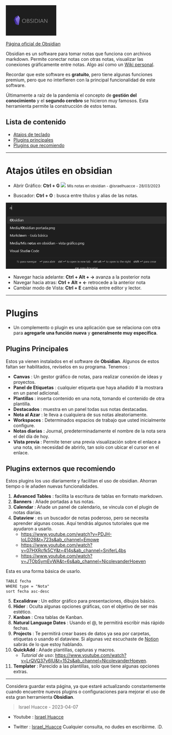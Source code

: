 <img src="Media/Obsidian portada.png" widht="95px" height="95px" alt="Portada de obsidian"> 

[Página oficial de Obsidian](https://obsidian.md/)

Obsidian es un software para tomar notas que funciona con archivos markdown. Permite conectar notas con otras notas, visualizar las conexiones gráficamente entre notas. Algo así como un [Wiki personal](https://en.wikipedia.org/wiki/Personal_wiki).

Recordar que este software es **gratuito**, pero tiene algunas funciones premium, pero que no interfieren con la principal funcionalidad de este software.

Últimamente a raíz de la pandemia el concepto de **gestión del conocimiento** y el **segundo cerebro** se hicieron muy famosos. Esta herramienta permite la construcción de estos temas.

## Lista de contenido
- [Atajos de teclado](#atajos-utiles-en-obsidian)
- [Plugins principales](#pluginsprincipales)
- [Plugins que recomiendo](#plugins-externos-que-recomiendo)
---

# Atajos útiles en obsidian
- Abrir Gráfico: **Ctrl + G**
![](Media/Mis%20notas%20en%20obsidian%20-%20vista%20gr%C3%A1fico.png) 
<small> Mis notas en obsidian - @israelhuacce - 28/03/2023 </small>

- Buscador: **Ctrl + O** : busca entre títulos y alias de las notas.

![](media/Buscador%20de%20notas.png)

-   Navegar hacia adelante: **Ctrl + Alt + →** avanza a la posterior nota
-   Navegar hacia atras: **Ctrl + Alt + ←** retrocede a la anterior nota
-   Cambiar modo de Vista: **Ctrl + E** cambia entre editor y lector.
---

# Plugins
- Un complemento o plugin es una aplicación que se relaciona con otra para **agregarle una función nueva** y **generalmente muy específica**.

## Plugins Principales
Estos ya vienen instalados en el software de **Obsidian**. Algunos de estos faltan ser habilitados, revíselos en su programa.
Tenemos : 
- **Canvas** : Un gestor gráfico de notas, para realizar conexión de ideas y proyectos. 
- **Panel de Etiquetas** : cualquier etiqueta que haya añadido # la mostrara en un panel adicional.
- **Plantillas** : inserta contenido en una nota, tomando el contenido de otra plantilla.
- **Destacados** : muestra en un panel todas sus notas destacadas.
- **Nota al Azar** : le lleva  a cualquiera de sus notas aleatoriamente.
- **Workspaces**	: Determinados espacios de trabajo que usted inicialmente configure.
- **Notas diarias** : Journal, predeterminadamente el nombre de la nota sera el del día de hoy.
- **Vista previa** : Permite tener una previa visualización sobre el enlace a una nota, sin necesidad de abrirlo, tan solo con ubicar el cursor en el enlace.

## Plugins externos que recomiendo

Estos plugins los uso diariamente y facilitan el uso de obsidian. Ahorran tiempo o le añaden nuevas funcionalidades.
1. **Advanced Tables** : facilita la escritura de tablas en formato markdown.
2. **Banners** : Añade portadas a tus notas.
3.  **Calendar** : Añade un panel de calendario, se vincula con el plugin de notas diarias.
4. **Dataview** : es un buscador de notas poderoso, pero se necesita aprender algunas cosas. Aquí tendrás algunos tutoriales que me ayudaron a usarlo.
	- https://www.youtube.com/watch?v=PDJH-IoLD28&t=723s&ab_channel=Emowe
	- https://www.youtube.com/watch?v=07HXRcfk5CY&t=414s&ab_channel=SniferL4bs
	- https://www.youtube.com/watch?v=JTObSymEvWA&t=6s&ab_channel=NicolevanderHoeven

Esta es una forma básica de usarlo.
```dataview
TABLE fecha
WHERE type = "Nota"
sort fecha asc-desc
```
5. **Excalidraw** : Un editor gráfico para presentaciones, dibujos básico.
6. **Hider** : Oculta algunas opciones gráficas, con el objetivo de ser más estético.
7. **Kanban** : Crea tablas de Kanban.
8. **Natural Language Dates** : Usando el @, te permitirá escribir más rápido fechas.
9. **Projects** : Te permitirá crear bases de datos ya sea por carpetas, etiquetas o usando el dataview. Si algunas vez escuchaste de [Notion](https://www.notion.so/desktop) sabrás de lo que estoy hablando.
10. **QuickAdd** : Añade plantillas, capturas y macros.
	- _Tutorial de uso_: https://www.youtube.com/watch?v=LrQVQ37y6IU&t=152s&ab_channel=NicolevanderHoeven.
11. **Templater** : Parecido a las plantillas, solo que tiene algunas opciones extras.
---
Considera guardar esta página, ya que estaré actualizando constantemente cuando encuentre nuevos plugins o configuraciones para mejorar el uso de esta gran herramienta **Obsidian**.

> Israel Huacce - 2023-04-07

- Youtube : [Israel Huacce](https://www.youtube.com/channel/UC68qMHJ6vd1aiEUHT08C2iA)

- Twitter : [Israel_Huacce](https://twitter.com/israel_huacce) Cualquier consulta, no dudes en escribirme. :D. 
